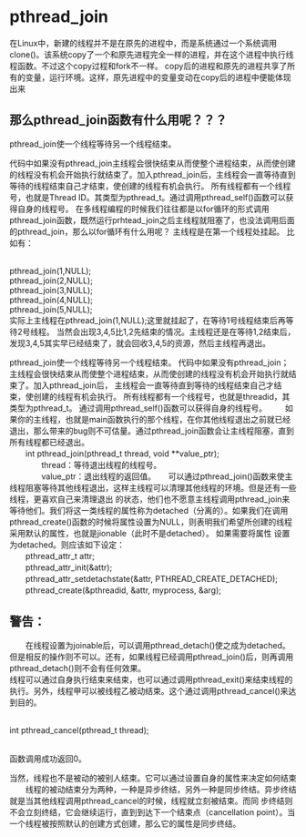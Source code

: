 # pthread_join 

在Linux中，新建的线程并不是在原先的进程中，而是系统通过一个系统调用clone()。该系统copy了一个和原先进程完全一样的进程，并在这个进程中执行线程函数。不过这个copy过程和fork不一样。 copy后的进程和原先的进程共享了所有的变量，运行环境。这样，原先进程中的变量变动在copy后的进程中便能体现出来

## 那么pthread_join函数有什么用呢？？？
pthread_join使一个线程等待另一个线程结束。

代码中如果没有pthread_join主线程会很快结束从而使整个进程结束，从而使创建的线程没有机会开始执行就结束了。加入pthread_join后，主线程会一直等待直到等待的线程结束自己才结束，使创建的线程有机会执行。
所有线程都有一个线程号，也就是Thread ID。其类型为pthread_t。通过调用pthread_self()函数可以获得自身的线程号。
在多线程编程的时候我们往往都是以for循环的形式调用pthread_join函数，既然运行prhtead_join之后主线程就阻塞了，也没法调用后面的pthread_join，那么以for循环有什么用呢？
主线程是在第一个线程处挂起。
比如有：

<br/>pthread_join(1,NULL);
<br/>pthread_join(2,NULL);
<br/>pthread_join(3,NULL);
<br/>pthread_join(4,NULL);
<br/>pthread_join(5,NULL);
<br/>  实际上主线程在pthread_join(1,NULL);这里就挂起了，在等待1号线程结束后再等待2号线程。
当然会出现3,4,5比1,2先结束的情况。主线程还是在等待1,2结束后，发现3,4,5其实早已经结束了，就会回收3,4,5的资源，然后主线程再退出。
 

pthread_join使一个线程等待另一个线程结束。
代码中如果没有pthread_join；主线程会很快结束从而使整个进程结束，从而使创建的线程没有机会开始执行就结束了。加入pthread_join后，
主线程会一直等待直到等待的线程结束自己才结束，使创建的线程有机会执行。
    所有线程都有一个线程号，也就是threadid，其类型为pthread_t。 通过调用pthread_self()函数可以获得自身的线程号。
　　如果你的主线程，也就是main函数执行的那个线程，在你其他线程退出之前就已经退出，那么带来的bug则不可估量。通过pthread_join函数会让主线程阻塞，直到所有线程都已经退出。
<br/>　　int pthread_join(pthread_t thread, void **value_ptr);
<br/>　　　　thread：等待退出线程的线程号。
<br/>　　　　value_ptr：退出线程的返回值。
　 可以通过pthread_join()函数来使主线程阻塞等待其他线程退出，这样主线程可以清理其他线程的环境。但是还有一些线程，更喜欢自己来清理退出 的状态，他们也不愿意主线程调用pthread_join来等待他们。我们将这一类线程的属性称为detached（分离的）。如果我们在调用 pthread_create()函数的时候将属性设置为NULL，则表明我们希望所创建的线程采用默认的属性，也就是jionable（此时不是detached）。
如果需要将属性 设置为detached。则应该如下设定：
<br/>　　pthread_attr_t  attr;
<br/>　　pthread_attr_init(&attr);
<br/>　　pthread_attr_setdetachstate(&attr,  PTHREAD_CREATE_DETACHED);
<br/>　　pthread_create(&pthreadid,  &attr,  myprocess,  &arg);
## 警告：
　　在线程设置为joinable后，可以调用pthread_detach()使之成为detached。但是相反的操作则不可以。还有，如果线程已经调用pthread_join()后，则再调用pthread_detach()则不会有任何效果。
<br/>线程可以通过自身执行结束来结束，也可以通过调用pthread_exit()来结束线程的执行。另外，线程甲可以被线程乙被动结束。这个通过调用pthread_cancel()来达到目的。

<br/>int pthread_cancel(pthread_t thread);

<br/>函数调用成功返回0。

当然，线程也不是被动的被别人结束。它可以通过设置自身的属性来决定如何结束
　　线程的被动结束分为两种，一种是异步终结，另外一种是同步终结。异步终结就是当其他线程调用pthread_cancel的时候，线程就立刻被结束。而同 步终结则不会立刻终结，它会继续运行，直到到达下一个结束点（cancellation point）。当一个线程被按照默认的创建方式创建，那么它的属性是同步终结。


